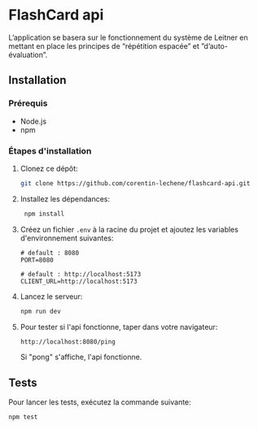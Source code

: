 # FlashCard api

L’application se basera sur le fonctionnement du système de Leitner en mettant en place les principes de “répétition
espacée” et ”d’auto-évaluation”.

## Installation

### Prérequis

- Node.js
- npm

### Étapes d'installation

1. Clonez ce dépôt:
   ```bash
   git clone https://github.com/corentin-lechene/flashcard-api.git
   ```
2. Installez les dépendances:
   ```bash
    npm install
    ```
3. Créez un fichier `.env` à la racine du projet et ajoutez les variables d'environnement suivantes:
    ```env
   # default : 8080
   PORT=8080

   # default : http://localhost:5173
   CLIENT_URL=http://localhost:5173
   ```

4. Lancez le serveur:
    ```bash
    npm run dev
    ```

5. Pour tester si l'api fonctionne, taper dans votre navigateur:
    ```bash
    http://localhost:8080/ping
    ```
   Si "pong" s'affiche, l'api fonctionne.

## Tests

Pour lancer les tests, exécutez la commande suivante:

```bash
npm test
```
